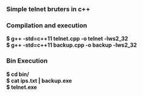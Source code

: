 <h3>Simple telnet bruters in c++ </h3>

### Compilation and execution

<p><b> 
 $ g++ -std=c++11 telnet.cpp -o telnet -lws2_32 <br>
 $ g++ -std=c++11 backup.cpp -o backup -lws2_32 </b></p>

### Bin Execution

<p><b>
 $ cd bin/ <br>
 $ cat ips.txt | backup.exe <br> 
 $ telnet.exe </b> </p>
 

